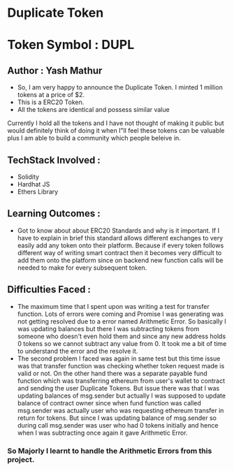 <h1> Duplicate Token </h1>
<h1> Token Symbol : DUPL </h1>

<h2>Author : Yash Mathur </h2>

<ul>
 <li>So, I am very happy to announce the Duplicate Token. I minted 1 million tokens at a price of $2. </li>
 <li> This is a ERC20 Token. </li>
 <li>All the tokens are identical and possess similar value</li>
  
  </ul>
  
  
 <p> Currently I hold all the tokens and I have not thought of making it public but would definitely think of doing it when I"ll feel these tokens can be valuable plus I am able to build a community which people beleive in. </p>
 
 <h2> TechStack Involved : </h2>
 <ul>
  <li> Solidity </li>
  <li> Hardhat JS </li>
  <li> Ethers Library </li>
</ul>

<h2> Learning Outcomes : </h2>
<ul>
  <li> Got to know about about ERC20 Standards and why is it important. If I have to explain in brief this standard allows different exchanges to very
    easily add any token onto their platform. Because if every token follows different way of writing smart contract then it becomes very difficult to add
    them onto the platform since on backend new function calls will be needed to make for every subsequent token. </li>
  
  </ul>
  
 <h2> Difficulties Faced : </h2>
 
 <ul>
  <li> The maximum time that I spent upon was writing a test for transfer function. Lots of errors were coming and Promise I was generating was not getting resolved due to a error named Arithmetic Error. So basically I was updating balances but there I was subtracting tokens from someone who doesn't
    even hold them and since any new address holds 0 tokens so we cannot subtract any value from 0. It took me a bit of time to understand the error and
   the resolve it. </li>
  
<li> The second problem I faced was again in same test but this time issue was that transfer function was checking whether token request made is valid or not. On the other hand there was a separate payable fund function which was transferring ethereum from user's wallet to contract and sending the user Duplicate Tokens. But issue there was that I was updating balances of msg.sender but actually I was supposed to update balance of contract owner since when fund function was called msg.sender was actually user who was requesting ethereum transfer in return for tokens. But since I was updating balance of msg.sender so during call msg.sender was user who had 0 tokens initially and hence when I was subtracting once again it gave Arithmetic Error.
 </li>
</ul>
<h3> So Majorly I learnt to handle the Arithmetic Errors from this project. </h3>
      
